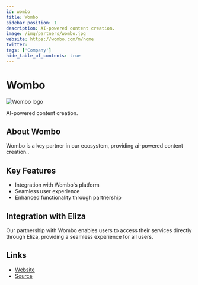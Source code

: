 ```yaml
---
id: wombo
title: Wombo
sidebar_position: 1
description: AI-powered content creation.
image: /img/partners/wombo.jpg
website: https://wombo.com/m/home
twitter:
tags: ['Company']
hide_table_of_contents: true
---
```


# Wombo

<div className="partner-logo">
  <img src="/img/partners/wombo.jpg" alt="Wombo logo" />
</div>

AI-powered content creation.

## About Wombo

Wombo is a key partner in our ecosystem, providing ai-powered content creation..

## Key Features

- Integration with Wombo's platform
- Seamless user experience
- Enhanced functionality through partnership

## Integration with Eliza

Our partnership with Wombo enables users to access their services directly through Eliza, providing a seamless experience for all users.

## Links

- [Website](https://wombo.com/m/home)
- [Source](https://wombo.com/m/home)
